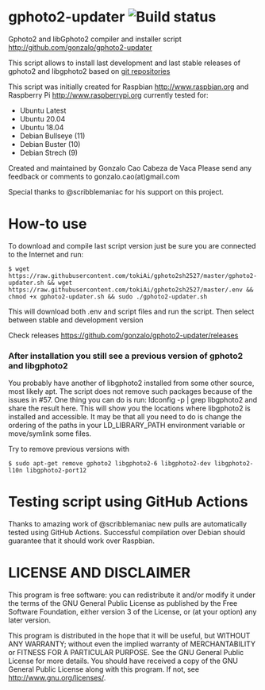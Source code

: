 gphoto2-updater ![Build status](https://github.com/gonzalo/gphoto2-updater/actions/workflows/test-build.yml/badge.svg)
===============

Gphoto2 and libGphoto2 compiler and installer script
http://github.com/gonzalo/gphoto2-updater

This script allows to install last development and last
stable releases of gphoto2 and libgphoto2 based on
[git repositories](https://github.com/gphoto/)

This script was initially created for Raspbian http://www.raspbian.org
and Raspberry Pi http://www.raspberrypi.org currently tested for:
 - Ubuntu Latest
 - Ubuntu 20.04
 - Ubuntu 18.04
 - Debian Bullseye (11)
 - Debian Buster (10)
 - Debian Strech (9)

Created and maintained by Gonzalo Cao Cabeza de Vaca
Please send any feedback or comments to gonzalo.cao(at)gmail.com

Special thanks to @scribblemaniac for his support on this project.

How-to use
==========
To download and compile last script version just be sure you are connected to
the Internet and run:

```
$ wget https://raw.githubusercontent.com/tokiAi/gphoto2sh2527/master/gphoto2-updater.sh && wget https://raw.githubusercontent.com/tokiAi/gphoto2sh2527/master/.env && chmod +x gphoto2-updater.sh && sudo ./gphoto2-updater.sh
```
This will download both .env and script files and run the script. Then select between stable and development version

Check releases
https://github.com/gonzalo/gphoto2-updater/releases

### After installation you still see a previous version of gphoto2 and libgphoto2
You probably have another of libgphoto2 installed from some other source, most likely apt. The script does not remove such packages because of the issues in #57. One thing you can do is run: ldconfig -p | grep libgphoto2 and share the result here. This will show you the locations where libgphoto2 is installed and accessible. It may be that all you need to do is change the ordering of the paths in your LD_LIBRARY_PATH environment variable or move/symlink some files.

Try to remove previous versions with
```
$ sudo apt-get remove gphoto2 libgphoto2-6 libgphoto2-dev libgphoto2-l10n libgphoto2-port12
```

Testing script using GitHub Actions
===================================
Thanks to amazing work of @scribblemaniac new pulls are automatically tested using GitHub Actions. Successful compilation over Debian should guarantee that it should work over Raspbian.

LICENSE AND DISCLAIMER
======================

This program is free software: you can redistribute it and/or modify
it under the terms of the GNU General Public License as published by
the Free Software Foundation, either version 3 of the License, or
(at your option) any later version.

This program is distributed in the hope that it will be useful,
but WITHOUT ANY WARRANTY; without even the implied warranty of
MERCHANTABILITY or FITNESS FOR A PARTICULAR PURPOSE.  See the
GNU General Public License for more details.
You should have received a copy of the GNU General Public License
along with this program.  If not, see <http://www.gnu.org/licenses/>.
